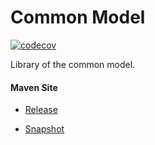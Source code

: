 # Common Model

[![codecov](https://codecov.io/gh/bremersee/common-model/branch/develop/graph/badge.svg)](https://codecov.io/gh/bremersee/common-model)

Library of the common model.

#### Maven Site

- [Release](https://bremersee.github.io/common-model/index.html)

- [Snapshot](https://nexus.bremersee.org/repository/maven-sites/common-model/2.1.0-SNAPSHOT/index.html)
